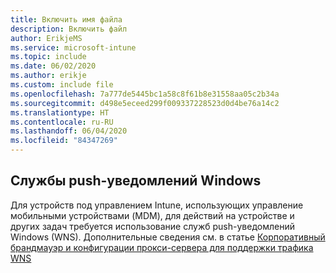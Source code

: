 ```yaml
---
title: Включить имя файла
description: Включить файл
author: ErikjeMS
ms.service: microsoft-intune
ms.topic: include
ms.date: 06/02/2020
ms.author: erikje
ms.custom: include file
ms.openlocfilehash: 7a777de5445bc1a58c8f61b8e31558aa05c2b34a
ms.sourcegitcommit: d498e5eceed299f009337228523d0d4be76a14c2
ms.translationtype: HT
ms.contentlocale: ru-RU
ms.lasthandoff: 06/04/2020
ms.locfileid: "84347269"
---
```

## <a name="windows-push-notification-services"></a>Службы push-уведомлений Windows
Для устройств под управлением Intune, использующих управление мобильными устройствами (MDM), для действий на устройстве и других задач требуется использование служб push-уведомлений Windows (WNS). Дополнительные сведения см. в статье [Корпоративный брандмауэр и конфигурации прокси-сервера для поддержки трафика WNS](https://docs.microsoft.com/windows/uwp/design/shell/tiles-and-notifications/firewall-allowlist-config)